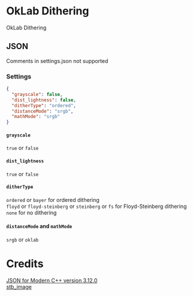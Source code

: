 
# OkLab Dithering
OkLab Dithering

## JSON
Comments in settings.json not supported

### Settings

```json
{
  "grayscale": false,
  "dist_lightness": false,
  "ditherType": "ordered",
  "distanceMode": "srgb",
  "mathMode": "srgb"
}
```
#### `grayscale`
`true` or `false`

#### `dist_lightness`
`true` or `false`

#### `ditherType`
`ordered` or `bayer` for ordered dithering  
`floyd` or `floyd-steinberg` or `steinberg` or `fs` for Floyd-Steinberg dithering  
`none` for no dithering

#### `distanceMode` and `mathMode`
`srgb` or `oklab`

# Credits
[JSON for Modern C++ version 3.12.0](https://github.com/nlohmann/json/releases/tag/v3.12.0)  
[stb_image](https://github.com/nothings/stb) 
